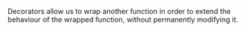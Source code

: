 Decorators allow us to wrap another function in order to extend the behaviour of the wrapped function, without permanently modifying it.
